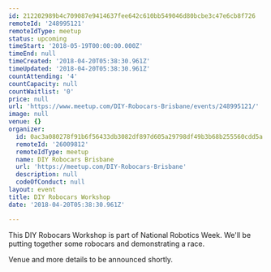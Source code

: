 ```yaml
---
id: 212202989b4c709087e9414637fee642c610bb549046d80bcbe3c47e6cb8f726
remoteId: '248995121'
remoteIdType: meetup
status: upcoming
timeStart: '2018-05-19T00:00:00.000Z'
timeEnd: null
timeCreated: '2018-04-20T05:38:30.961Z'
timeUpdated: '2018-04-20T05:38:30.961Z'
countAttending: '4'
countCapacity: null
countWaitlist: '0'
price: null
url: 'https://www.meetup.com/DIY-Robocars-Brisbane/events/248995121/'
image: null
venue: {}
organizer:
  id: 0ac3a080278f91b6f56433db3082df897d605a29798df49b3b68b255560cdd5a
  remoteId: '26009812'
  remoteIdType: meetup
  name: DIY Robocars Brisbane
  url: 'https://meetup.com/DIY-Robocars-Brisbane'
  description: null
  codeOfConduct: null
layout: event
title: DIY Robocars Workshop
date: '2018-04-20T05:38:30.961Z'

---
```

<p>This DIY Robocars Workshop is part of National Robotics Week. We'll be putting together some robocars and demonstrating a race.</p> <p>Venue and more details to be announced shortly.</p>
